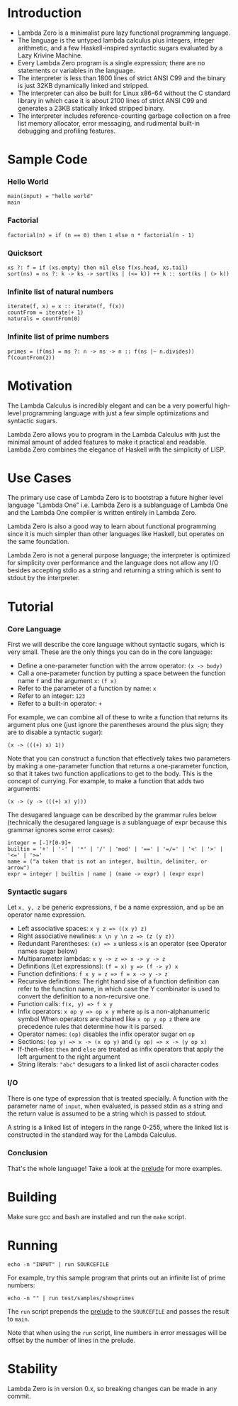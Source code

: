 # Introduction

- Lambda Zero is a minimalist pure lazy functional programming language.
- The language is the untyped lambda calculus plus integers, integer arithmetic,
  and a few Haskell-inspired syntactic sugars evaluated by a Lazy Krivine
  Machine.
- Every Lambda Zero program is a single expression; there are no statements
  or variables in the language.
- The interpreter is less than 1800 lines of strict ANSI C99 and the binary is
  just 32KB dynamically linked and stripped.
- The interpreter can also be built for Linux x86-64 without the C standard
  library in which case it is about 2100 lines of strict ANSI C99 and generates
  a 23KB statically linked stripped binary.
- The interpreter includes reference-counting garbage collection on a free list
  memory allocator, error messaging, and rudimental built-in debugging and
  profiling features.

# Sample Code

### Hello World

    main(input) = "hello world"
    main

### Factorial

    factorial(n) = if (n == 0) then 1 else n * factorial(n - 1)

### Quicksort

    xs ?: f = if (xs.empty) then nil else f(xs.head, xs.tail)
    sort(ns) = ns ?: k -> ks -> sort(ks | (<= k)) ++ k :: sort(ks | (> k))

### Infinite list of natural numbers

    iterate(f, x) = x :: iterate(f, f(x))
    countFrom = iterate(+ 1)
    naturals = countFrom(0)

### Infinite list of prime numbers

    primes = (f(ms) = ms ?: n -> ns -> n :: f(ns |~ n.divides)) f(countFrom(2))

# Motivation

The Lambda Calculus is incredibly elegant and can be a very powerful
high-level programming language with just a few simple optimizations and
syntactic sugars.

Lambda Zero allows you to program in the Lambda Calculus with just the
minimal amount of added features to make it practical and readable.
Lambda Zero combines the elegance of Haskell with the simplicity of LISP.

# Use Cases

The primary use case of Lambda Zero is to bootstrap a future higher level
language "Lambda One" i.e. Lambda Zero is a sublanguage of Lambda One and the
Lambda One compiler is written entirely in Lambda Zero.

Lambda Zero is also a good way to learn about functional programming since it
is much simpler than other languages like Haskell, but operates on the same
foundation.

Lambda Zero is not a general purpose language; the interpreter is optimized
for simplicity over performance and the language does not allow any I/O
besides accepting stdio as a string and returning a string which is sent to
stdout by the interpreter.

# Tutorial

### Core Language

First we will describe the core language without syntactic sugars, which is very
small. These are the only things you can do in the core language:
- Define a one-parameter function with the arrow operator: `(x -> body)`
- Call a one-parameter function by putting a space between the function name `f`
  and the argument `x`: `(f x)`
- Refer to the parameter of a function by name: `x`
- Refer to an integer: `123`
- Refer to a built-in operator: `+`

For example, we can combine all of these to write a function that returns
its argument plus one (just ignore the parentheses around the plus sign; they
are to disable a syntactic sugar):

    (x -> (((+) x) 1))

Note that you can construct a function that effectively takes two parameters
by making a one-parameter function that returns a one-parameter function,
so that it takes two function applications to get to the body. This is the
concept of currying. For example, to make a function that adds two arguments:

    (x -> (y -> (((+) x) y)))

The desugared language can be described by the grammar rules below
(technically the desugared language is a sublanguage of expr because this
grammar ignores some error cases):

    integer = [-]?[0-9]+
    builtin = '+' | '-' | '*' | '/' | 'mod' | '==' | '=/=' | '<' | '>' | '<=' | '>='
    name = ("a token that is not an integer, builtin, delimiter, or arrow")
    expr = integer | builtin | name | (name -> expr) | (expr expr)

### Syntactic sugars

Let `x, y, z` be generic expressions, `f` be a name expression, and `op` be
an operator name expression.

- Left associative spaces: `x y z => ((x y) z)`
- Right associative newlines: `x \n y \n z => (z (y z))`
- Redundant Parentheses: `(x) => x` unless `x` is an operator
 (see Operator names sugar below)
- Multiparameter lambdas: `x y -> z => x -> y -> z`
- Definitions (Let expressions): `(f = x) y => (f -> y) x`
- Function definitions: `f x y = z => f = x -> y -> z`
- Recursive definitions: The right hand sise of a function definition can refer
 to the function name, in which case the Y combinator is used to convert the
 definition to a non-recursive one.
- Function calls: `f(x, y) => f x y`
- Infix operators: `x op y => op x y` where `op` is a non-alphanumeric symbol
When operators are chained like `x op y op z` there are precedence rules that
determine how it is parsed.
- Operator names: `(op)` disables the infix operator sugar on `op`
- Sections: `(op y) => x -> (x op y)` and `(y op) => x -> (y op x)`
- If-then-else: `then` and `else` are treated as infix operators that apply the left argument to the right argument
- String literals: `"abc"` desugars to a linked list of ascii character codes

### I/O

There is one type of expression that is treated specially. A function with
the parameter name of `input`, when evaluated, is passed stdin as a string
and the return value is assumed to be a string which is passed to stdout.

A string is a linked list of integers in the range 0-255, where the linked
list is constructed in the standard way for the Lambda Calculus.

### Conclusion

That's the whole language! Take a look at the [prelude](test/prelude)
for more examples.

# Building

Make sure gcc and bash are installed and run the `make` script.

# Running

    echo -n "INPUT" | run SOURCEFILE

For example, try this sample program that prints out an infinite list of prime
numbers:

    echo -n "" | run test/samples/showprimes

The `run` script prepends the [prelude](test/prelude) to the `SOURCEFILE` and
passes the result to `main`.

Note that when using the `run` script, line numbers in error messages will be
offset by the number of lines in the prelude.

# Stability

Lambda Zero is in version 0.x, so breaking changes can be made in any commit.

